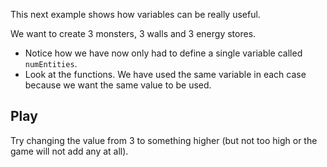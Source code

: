 This next example shows how variables can be really useful. 

We want to create 3 monsters, 3 walls and 3 energy stores. 

- Notice how we have now only had to define a single variable called `numEntities`.
- Look at the functions. We have used the same variable in each case because we want the same value to be used. 

## Play
Try changing the value from 3 to something higher (but not too high or the game will not add any at all).
